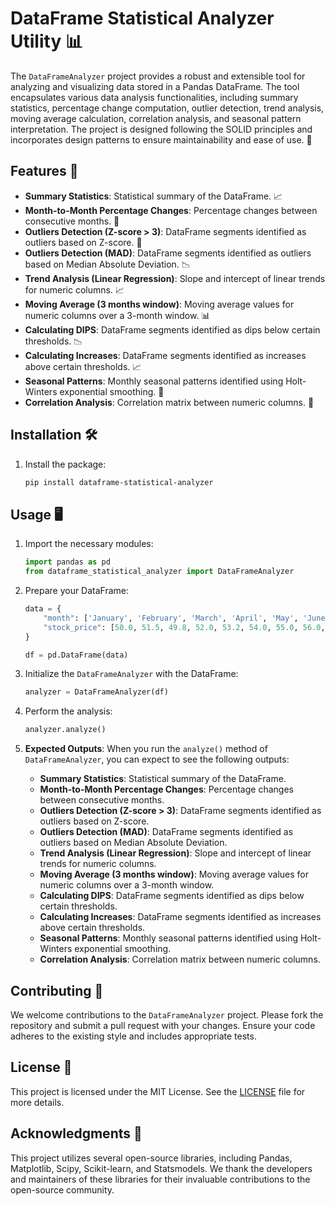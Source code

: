 # DataFrame Statistical Analyzer Utility 📊

The `DataFrameAnalyzer` project provides a robust and extensible tool for analyzing and visualizing data stored in a Pandas DataFrame. The tool encapsulates various data analysis functionalities, including summary statistics, percentage change computation, outlier detection, trend analysis, moving average calculation, correlation analysis, and seasonal pattern interpretation. The project is designed following the SOLID principles and incorporates design patterns to ensure maintainability and ease of use. 🚀

## Features 🌟

- **Summary Statistics**: Statistical summary of the DataFrame. 📈
- **Month-to-Month Percentage Changes**: Percentage changes between consecutive months. 🔄
- **Outliers Detection (Z-score > 3)**: DataFrame segments identified as outliers based on Z-score. 🚨
- **Outliers Detection (MAD)**: DataFrame segments identified as outliers based on Median Absolute Deviation. 📉
- **Trend Analysis (Linear Regression)**: Slope and intercept of linear trends for numeric columns. 📈
- **Moving Average (3 months window)**: Moving average values for numeric columns over a 3-month window. 📊
- **Calculating DIPS**: DataFrame segments identified as dips below certain thresholds. 📉
- **Calculating Increases**: DataFrame segments identified as increases above certain thresholds. 📈
- **Seasonal Patterns**: Monthly seasonal patterns identified using Holt-Winters exponential smoothing. 🌿
- **Correlation Analysis**: Correlation matrix between numeric columns. 🔗

## Installation 🛠️

1. Install the package:
   ```bash
   pip install dataframe-statistical-analyzer
   ```

## Usage 🖥️

1. Import the necessary modules:
   ```python
   import pandas as pd
   from dataframe_statistical_analyzer import DataFrameAnalyzer
   ```

2. Prepare your DataFrame:
   ```python
   data = {
       "month": ['January', 'February', 'March', 'April', 'May', 'June', 'July', 'August', 'September', 'October', 'November', 'December'],
       "stock_price": [50.0, 51.5, 49.8, 52.0, 53.2, 54.0, 55.0, 56.0, 57.5, 59.0, 60.0, 61.0]
   }

   df = pd.DataFrame(data)
   ```

3. Initialize the `DataFrameAnalyzer` with the DataFrame:
   ```python
   analyzer = DataFrameAnalyzer(df)
   ```

4. Perform the analysis:
   ```python
   analyzer.analyze()
   ```

5. **Expected Outputs**: When you run the `analyze()` method of `DataFrameAnalyzer`, you can expect to see the following outputs:
   - **Summary Statistics**: Statistical summary of the DataFrame.
   - **Month-to-Month Percentage Changes**: Percentage changes between consecutive months.
   - **Outliers Detection (Z-score > 3)**: DataFrame segments identified as outliers based on Z-score.
   - **Outliers Detection (MAD)**: DataFrame segments identified as outliers based on Median Absolute Deviation.
   - **Trend Analysis (Linear Regression)**: Slope and intercept of linear trends for numeric columns.
   - **Moving Average (3 months window)**: Moving average values for numeric columns over a 3-month window.
   - **Calculating DIPS**: DataFrame segments identified as dips below certain thresholds.
   - **Calculating Increases**: DataFrame segments identified as increases above certain thresholds.
   - **Seasonal Patterns**: Monthly seasonal patterns identified using Holt-Winters exponential smoothing.
   - **Correlation Analysis**: Correlation matrix between numeric columns.

## Contributing 🤝

We welcome contributions to the `DataFrameAnalyzer` project. Please fork the repository and submit a pull request with your changes. Ensure your code adheres to the existing style and includes appropriate tests.

## License 📜

This project is licensed under the MIT License. See the [LICENSE](LICENSE) file for more details.

## Acknowledgments 🙏

This project utilizes several open-source libraries, including Pandas, Matplotlib, Scipy, Scikit-learn, and Statsmodels. We thank the developers and maintainers of these libraries for their invaluable contributions to the open-source community.
